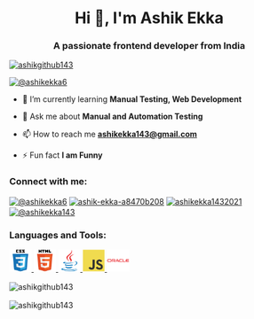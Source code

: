 <h1 align="center">Hi 👋, I'm Ashik Ekka</h1>
<h3 align="center">A passionate frontend developer from India</h3>

<p align="left"> <a href="https://github.com/ryo-ma/github-profile-trophy"><img src="https://github-profile-trophy.vercel.app/?username=ashikgithub143" alt="ashikgithub143" /></a> </p>

<p align="left"> <a href="https://twitter.com/@ashikekka6" target="blank"><img src="https://img.shields.io/twitter/follow/@ashikekka6?logo=twitter&style=for-the-badge" alt="@ashikekka6" /></a> </p>

- 🌱 I’m currently learning **Manual Testing, Web Development**

- 💬 Ask me about **Manual and Automation Testing**

- 📫 How to reach me **ashikekka143@gmail.com**

- ⚡ Fun fact **I am Funny**

<h3 align="left">Connect with me:</h3>
<p align="left">
<a href="https://twitter.com/@ashikekka6" target="blank"><img align="center" src="https://raw.githubusercontent.com/rahuldkjain/github-profile-readme-generator/master/src/images/icons/Social/twitter.svg" alt="@ashikekka6" height="30" width="40" /></a>
<a href="https://linkedin.com/in/ashik-ekka-a8470b208" target="blank"><img align="center" src="https://raw.githubusercontent.com/rahuldkjain/github-profile-readme-generator/master/src/images/icons/Social/linked-in-alt.svg" alt="ashik-ekka-a8470b208" height="30" width="40" /></a>
<a href="https://instagram.com/ashikekka1432021" target="blank"><img align="center" src="https://raw.githubusercontent.com/rahuldkjain/github-profile-readme-generator/master/src/images/icons/Social/instagram.svg" alt="ashikekka1432021" height="30" width="40" /></a>
<a href="https://www.hackerrank.com/@ashikekka143" target="blank"><img align="center" src="https://raw.githubusercontent.com/rahuldkjain/github-profile-readme-generator/master/src/images/icons/Social/hackerrank.svg" alt="@ashikekka143" height="30" width="40" /></a>
</p>

<h3 align="left">Languages and Tools:</h3>
<p align="left"> <a href="https://www.w3schools.com/css/" target="_blank" rel="noreferrer"> <img src="https://raw.githubusercontent.com/devicons/devicon/master/icons/css3/css3-original-wordmark.svg" alt="css3" width="40" height="40"/> </a> <a href="https://www.w3.org/html/" target="_blank" rel="noreferrer"> <img src="https://raw.githubusercontent.com/devicons/devicon/master/icons/html5/html5-original-wordmark.svg" alt="html5" width="40" height="40"/> </a> <a href="https://www.java.com" target="_blank" rel="noreferrer"> <img src="https://raw.githubusercontent.com/devicons/devicon/master/icons/java/java-original.svg" alt="java" width="40" height="40"/> </a> <a href="https://developer.mozilla.org/en-US/docs/Web/JavaScript" target="_blank" rel="noreferrer"> <img src="https://raw.githubusercontent.com/devicons/devicon/master/icons/javascript/javascript-original.svg" alt="javascript" width="40" height="40"/> </a> <a href="https://www.oracle.com/" target="_blank" rel="noreferrer"> <img src="https://raw.githubusercontent.com/devicons/devicon/master/icons/oracle/oracle-original.svg" alt="oracle" width="40" height="40"/> </a> </p>

<p><img align="center" src="https://github-readme-stats.vercel.app/api/top-langs?username=ashikgithub143&show_icons=true&locale=en&layout=compact" alt="ashikgithub143" /></p>

<p><img align="center" src="https://github-readme-streak-stats.herokuapp.com/?user=ashikgithub143&" alt="ashikgithub143" /></p>

